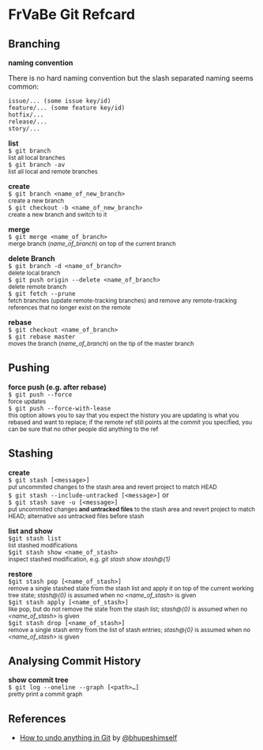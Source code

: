 # FrVaBe Git Refcard

## Branching

**naming convention**

There is no hard naming convention but the slash separated naming seems common:

```
issue/... (some issue key/id)
feature/... (some feature key/id)
hotfix/...
release/... 
story/...
```

**list**  
`$ git branch`  
<small>list all local branches</small>  
`$ git branch -av`  
<small>list all local and remote branches</small>

**create**  
`$ git branch <name_of_new_branch>`  
<small> create a new branch</small>  
`$ git checkout -b <name_of_new_branch>`  
<small> create a new branch and switch to it</small>

**merge**  
`$ git merge <name_of_branch>`  
<small>merge branch (_name_of_branch_) on top of the current branch</small>

**delete Branch**  
`$ git branch -d <name_of_branch>`  
<small>delete local branch</small>  
`$ git push origin --delete <name_of_branch>`    
<small>delete remote branch</small>  
`$ git fetch --prune`  
<small>fetch branches (update remote-tracking branches) and remove any remote-tracking references that no longer exist on the remote</small>

**rebase**  
`$ git checkout <name_of_branch>`  
`$ git rebase master`  
<small> moves the branch (_name_of_branch_) on the tip of the master branch</small>

## Pushing

**force push (e.g. after rebase)**  
`$ git push --force`  
<small>force updates</small>  
`$ git push --force-with-lease`  
<small>
this option allows you to say that you expect the history you are updating is what you rebased and want to replace;
if the remote ref still points at the commit you specified, you can be sure that no other people did anything to the ref
</small>

## Stashing

**create**  
`$ git stash [<message>]`  
<small>put uncommited changes to the stash area and revert project to match HEAD</small>  
`$ git stash --include-untracked [<message>]` or  
`$ git stash save -u [<message>]`  
<small>put uncommited changes **and untracked files** to the stash area and revert project to match HEAD; alternative `add` untracked files before stash</small>

**list and show**  
`$git stash list`  
<small>list stashed modifications</small>  
`$git stash show <name_of_stash>`  
<small>inspect stashed modification, e.g. *git stash show stash@{1}*</small>

**restore**  
`$git stash pop [<name_of_stash>]`  
<small>remove a single stashed state from the stash list and apply it on top of the current working tree state; _stash@{0}_ is assumed when no _<name_of_stash>_ is given</small>  
`$git stash apply [<name_of_stash>]`  
<small>like pop, but do not remove the state from the stash list; _stash@{0}_ is assumed when no _<name_of_stash>_ is given</small>  
`$git stash drop [<name_of_stash>]`  
<small>remove a single stash entry from the list of stash entries;  _stash@{0}_ is assumed when no _<name_of_stash>_ is given</small>

## Analysing Commit History

**show commit tree**  
`$ git log --oneline --graph [<path>…​]`  
<small>pretty print a commit graph</small>

## References

* [How to undo anything in Git](https://bhupesh.gitbook.io/notes/git/how-to-undo-anything-in-git) by [@bhupeshimself](https://twitter.com/bhupeshimself)
